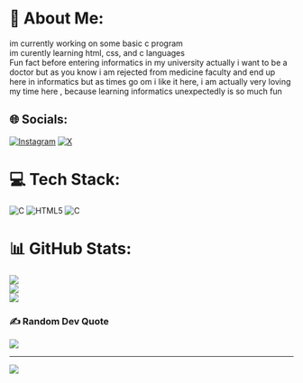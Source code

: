 # 💫 About Me:
im currently working on some basic c program<br>im curently learning html, css, and c languages<br> Fun fact before entering informatics in my university actually i want to be a doctor but as you know i am rejected from medicine faculty and end up here in informatics but as times go om i like it here, i am actually very loving my time here , because learning informatics unexpectedly is so much fun


## 🌐 Socials:
[![Instagram](https://img.shields.io/badge/Instagram-%23E4405F.svg?logo=Instagram&logoColor=white)](https://instagram.com/bakthiananda) [![X](https://img.shields.io/badge/X-black.svg?logo=X&logoColor=white)](https://x.com/just_B.A.H) 

# 💻 Tech Stack:
![C](https://img.shields.io/badge/c-%2300599C.svg?style=for-the-badge&logo=c&logoColor=white) ![HTML5](https://img.shields.io/badge/html5-%23E34F26.svg?style=for-the-badge&logo=html5&logoColor=white) ![C](https://img.shields.io/badge/c-%2300599C.svg?style=for-the-badge&logo=c&logoColor=white)
# 📊 GitHub Stats:
![](https://github-readme-stats.vercel.app/api?username=bakthiananda&theme=dark&hide_border=false&include_all_commits=false&count_private=false)<br/>
![](https://github-readme-streak-stats.herokuapp.com/?user=bakthiananda&theme=dark&hide_border=false)<br/>
![](https://github-readme-stats.vercel.app/api/top-langs/?username=bakthiananda&theme=dark&hide_border=false&include_all_commits=false&count_private=false&layout=compact)

### ✍️ Random Dev Quote
![](https://quotes-github-readme.vercel.app/api?type=horizontal&theme=radical)

---
[![](https://visitcount.itsvg.in/api?id=bakthiananda&icon=0&color=0)](https://visitcount.itsvg.in)

<!-- Proudly created with GPRM ( https://gprm.itsvg.in ) -->
